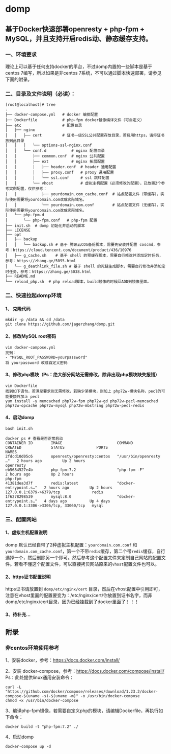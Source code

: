 # domp
## 基于Docker快速部署openresty + php-fpm + MySQL，并且支持开启redis动、静态缓存支持。

### 一、环境要求
理论上可以基于任何支持docker的平台，不过domp内置的一些脚本是基于centos 7编写，所以如果是非centos 7系统，不可以通过脚本快速部署，请参见下面的附录。

### 二、目录及文件说明（必读）：
```
[root@localhost]# tree
.
├── docker-compose.yml   # docker 编排配置
├── Dockerfile           # php-fpm docker镜像编译文件（可自定义）
├── etc                  # 配置目录
│   ├── nginx
│   │   ├── cert         # 证书一级SSL公共配置存放目录，若启用https，请将证书放到此目录
│   │   │   └── options-ssl-nginx.conf
│   │   └── conf.d           # nginx 配置目录
│   │       ├── common.conf  # nginx 公共配置
│   │       ├── ext          # nginx 拓展配置
│   │       │   ├── header.conf  # header 通用配置
│   │       │   ├── proxy.conf   # proxy 通用配置
│   │       │   └── ssl.conf     # ssl 跳转配置
│   │       └── vhost            # 虚拟主机配置（必须修改的配置），已放置2个参考实例配置，仅供参考：
│   │           ├── yourdomain.com_cache.conf  # 站点配置文件（带缓存），实际使用需要将yourdomain.com改成实际域名。
│   │           └── yourdomain.com.conf        # 站点配置文件（无缓存），实际使用需要将yourdomain.com改成实际域名。
│   └── php-fpm.d
│       └── php-fpm.conf   # php-fpm 配置
├── init.sh  # domp 初始化并启动的脚本
├── LICENSE
├── opt
│   ├── backup
│   │   └── backup.sh # 基于 腾讯云COS备份脚本，需要先安装并配置 coscmd，参考：https://cloud.tencent.com/document/product/436/10976
│   ├── g_cache.sh    # 基于 shell 的预缓存脚本，需要自行修改并添加定时任务，参考：https://zhang.ge/5095.html
│   └── g_deathlink_file.sh # 基于 shell 的死链生成脚本，需要自行修改并添加定时任务，参考：https://zhang.ge/5038.html
├── README.md
└── reload_php.sh  # php reload脚本，build镜像的时候回ADD到镜像里面。
```
### 二、快速拉起domp环境
#### 1、 克隆代码
```
mkdir -p /data && cd /data
git clone https://github.com/jagerzhang/domp.git
```
#### 2、修改MySQL root密码
```
vim docker-compose.yml
找到：
- "MYSQL_ROOT_PASSWORD=yourpassword"
将 yourpassword 改成自定义密码
```
#### 3、修改php模块（Ps：绝大部分网站无需修改，除非出现php模块缺失报错）
```
vim Dockerfile
找到如下语句，若满足要求则无需修改，若缺少某模块，则加上 php72w-模块名称，pecl的可能要额外加上 pecl
yum install -y memcached php72w-fpm php72w-gd php72w-pecl-memcached php72w-opcache php72w-mysql php72w-mbstring php72w-pecl-redis
```
#### 4、启动domp
```
bash init.sh

docker ps # 查看是否正常启动
CONTAINER ID        IMAGE                        COMMAND                  CREATED             STATUS              PORTS                                 NAMES
2fdcd10d05c6        openresty/openresty:centos   "/usr/bin/openresty …"   2 hours ago         Up 2 hours                                                openresty
eb5684527e4b        php-fpm:7.2                  "php-fpm -F"             2 hours ago         Up 2 hours                                                php-fpm
41381dea3d7f        redis:latest                 "docker-entrypoint.s…"   2 hours ago         Up 2 hours          127.0.0.1:6379->6379/tcp              redis
1f6278298539        mysql:8.0                    "docker-entrypoint.s…"   4 days ago          Up 4 days           127.0.0.1:3306->3306/tcp, 33060/tcp   mysql
```
### 三、配置网站

#### 1、虚拟主机配置说明
domp 默认已经自带了2种虚拟主机配置：`yourdomain.com.conf` 和 `yourdomain.com_cache.conf`，第一个不带`redis`缓存，第二个带`redis`缓存，自行选择一个，然后删除另一个即可。然后参考这个配置文件来定制自己网站的配置文件。若看不懂这个配置文件，可以直接拷贝网站原来的`vhost`配置文件也可以。

#### 2、https证书配置说明
https证书请放置到 `domp/etc/nginx/cert` 目录，然后在vhost配置中引用即可，注意在vhost里面的配置要变为：/etc/nginx/cert/你放置到证书名字，而非domp/etc/nginx/cert目录，因为已经挂载到了docker里面了！！！

#### 3、待补充...

## 附录
### 非centos环境使用参考

1、安装docker，参考：https://docs.docker.com/install/

2、安装 docker-compose，参考：https://docs.docker.com/compose/install/
Ps：此处提供linux通用安装命令：
```
curl -L "https://github.com/docker/compose/releases/download/1.23.2/docker-compose-$(uname -s)-$(uname -m)" -o /usr/bin/docker-compose
chmod +x /usr/bin/docker-compose
```
3、编译php-fpm镜像，若需要自定义php的模块，请编辑Dockerfile，再执行如下命令：
```
docker build -t "php-fpm:7.2" ./
```
4、启动domp
```
docker-compose up -d
```
